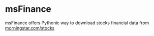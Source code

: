 # msFinance
msFinance offers  Pythonic way to download stocks financial data from [morningstar.com/stocks](https://www.morningstar.com/stocks)
